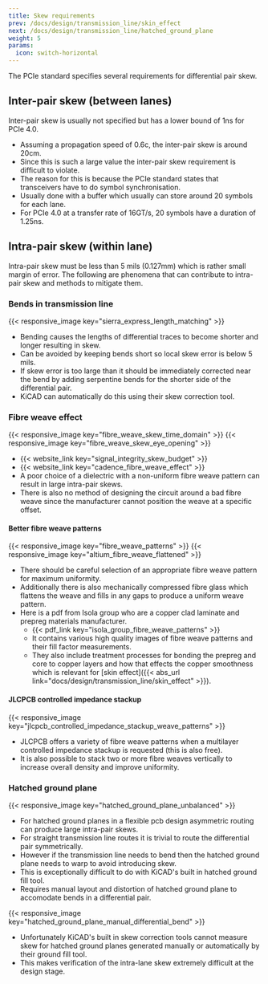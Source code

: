 ```yaml
---
title: Skew requirements
prev: /docs/design/transmission_line/skin_effect
next: /docs/design/transmission_line/hatched_ground_plane
weight: 5
params:
  icon: switch-horizontal
---
```


The PCIe standard specifies several requirements for differential pair skew.

## Inter-pair skew (between lanes)
Inter-pair skew is usually not specified but has a lower bound of 1ns for PCIe 4.0.
- Assuming a propagation speed of 0.6c, the inter-pair skew is around 20cm.
- Since this is such a large value the inter-pair skew requirement is difficult to violate. 
- The reason for this is because the PCIe standard states that transceivers have to do symbol synchronisation.
- Usually done with a buffer which usually can store around 20 symbols for each lane.
- For PCIe 4.0 at a transfer rate of 16GT/s, 20 symbols have a duration of 1.25ns.

## Intra-pair skew (within lane)
Intra-pair skew must be less than 5 mils (0.127mm) which is rather small margin of error.
The following are phenomena that can contribute to intra-pair skew and methods to mitigate them.

### Bends in transmission line
{{< responsive_image key="sierra_express_length_matching" >}}

- Bending causes the lengths of differential traces to become shorter and longer resulting in skew.
- Can be avoided by keeping bends short so local skew error is below 5 mils.
- If skew error is too large than it should be immediately corrected near the bend by adding serpentine bends for the shorter side of the differential pair.
- KiCAD can automatically do this using their skew correction tool.

### Fibre weave effect
{{< responsive_image key="fibre_weave_skew_time_domain" >}}
{{< responsive_image key="fibre_weave_skew_eye_opening" >}}

- {{< website_link key="signal_integrity_skew_budget" >}}
- {{< website_link key="cadence_fibre_weave_effect" >}}
- A poor choice of a dielectric with a non-uniform fibre weave pattern can result in large intra-pair skews.
- There is also no method of designing the circuit around a bad fibre weave since the manufacturer cannot position the weave at a specific offset.

#### Better fibre weave patterns
{{< responsive_image key="fibre_weave_patterns" >}}
{{< responsive_image key="altium_fibre_weave_flattened" >}}

- There should be careful selection of an appropriate fibre weave pattern for maximum uniformity.
- Additionally there is also mechanically compressed fibre glass which flattens the weave and fills in any gaps to produce a uniform weave pattern.
- Here is a pdf from Isola group who are a copper clad laminate and prepreg materials manufacturer.
    - {{< pdf_link key="isola_group_fibre_weave_patterns" >}}
    - It contains various high quality images of fibre weave patterns and their fill factor measurements.
    - They also include treatment processes for bonding the prepreg and core to copper layers and how that effects the copper smoothness which is relevant for [skin effect]({{< abs_url link="docs/design/transmission_line/skin_effect" >}}).


#### JLCPCB controlled impedance stackup
{{< responsive_image key="jlcpcb_controlled_impedance_stackup_weave_patterns" >}}

- JLCPCB offers a variety of fibre weave patterns when a multilayer controlled impedance stackup is requested (this is also free).
- It is also possible to stack two or more fibre weaves vertically to increase overall density and improve uniformity.

### Hatched ground plane
{{< responsive_image key="hatched_ground_plane_unbalanced" >}}

- For hatched ground planes in a flexible pcb design asymmetric routing can produce large intra-pair skews.
- For straight transmission line routes it is trivial to route the differential pair symmetrically.
- However if the transmission line needs to bend then the hatched ground plane needs to warp to avoid introducing skew.
- This is exceptionally difficult to do with KiCAD's built in hatched ground fill tool.
- Requires manual layout and distortion of hatched ground plane to accomodate bends in a differential pair.

{{< responsive_image key="hatched_ground_plane_manual_differential_bend" >}}

- Unfortunately KiCAD's built in skew correction tools cannot measure skew for hatched ground planes generated manually or automatically by their ground fill tool.
- This makes verification of the intra-lane skew extremely difficult at the design stage.
